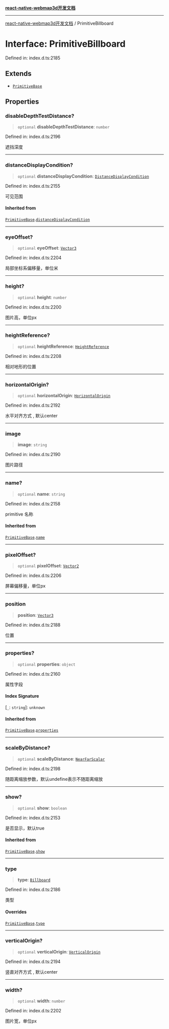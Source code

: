 [**react-native-webmap3d开发文档**](../README.md)

***

[react-native-webmap3d开发文档](../globals.md) / PrimitiveBillboard

# Interface: PrimitiveBillboard

Defined in: index.d.ts:2185

## Extends

- [`PrimitiveBase`](PrimitiveBase.md)

## Properties

### disableDepthTestDistance?

> `optional` **disableDepthTestDistance**: `number`

Defined in: index.d.ts:2196

遮挡深度

***

### distanceDisplayCondition?

> `optional` **distanceDisplayCondition**: [`DistanceDisplayCondition`](DistanceDisplayCondition.md)

Defined in: index.d.ts:2155

可见范围

#### Inherited from

[`PrimitiveBase`](PrimitiveBase.md).[`distanceDisplayCondition`](PrimitiveBase.md#distancedisplaycondition)

***

### eyeOffset?

> `optional` **eyeOffset**: [`Vector3`](Vector3.md)

Defined in: index.d.ts:2204

局部坐标系偏移量，单位米

***

### height?

> `optional` **height**: `number`

Defined in: index.d.ts:2200

图片高，单位px

***

### heightReference?

> `optional` **heightReference**: [`HeightReference`](../enumerations/HeightReference.md)

Defined in: index.d.ts:2208

相对地形的位置

***

### horizontalOrigin?

> `optional` **horizontalOrigin**: [`HorizontalOrigin`](../enumerations/HorizontalOrigin.md)

Defined in: index.d.ts:2192

水平对齐方式 , 默认center

***

### image

> **image**: `string`

Defined in: index.d.ts:2190

图片路径

***

### name?

> `optional` **name**: `string`

Defined in: index.d.ts:2158

primitive 名称

#### Inherited from

[`PrimitiveBase`](PrimitiveBase.md).[`name`](PrimitiveBase.md#name)

***

### pixelOffset?

> `optional` **pixelOffset**: [`Vector2`](Vector2.md)

Defined in: index.d.ts:2206

屏幕偏移量，单位px

***

### position

> **position**: [`Vector3`](Vector3.md)

Defined in: index.d.ts:2188

位置

***

### properties?

> `optional` **properties**: `object`

Defined in: index.d.ts:2160

属性字段

#### Index Signature

\[`_`: `string`\]: `unknown`

#### Inherited from

[`PrimitiveBase`](PrimitiveBase.md).[`properties`](PrimitiveBase.md#properties)

***

### scaleByDistance?

> `optional` **scaleByDistance**: [`NearFarScalar`](NearFarScalar.md)

Defined in: index.d.ts:2198

随距离缩放参数，默认undefine表示不随距离缩放

***

### show?

> `optional` **show**: `boolean`

Defined in: index.d.ts:2153

是否显示，默认true

#### Inherited from

[`PrimitiveBase`](PrimitiveBase.md).[`show`](PrimitiveBase.md#show)

***

### type

> **type**: [`Billboard`](../enumerations/PrimitiveType.md#billboard)

Defined in: index.d.ts:2186

类型

#### Overrides

[`PrimitiveBase`](PrimitiveBase.md).[`type`](PrimitiveBase.md#type)

***

### verticalOrigin?

> `optional` **verticalOrigin**: [`VerticalOrigin`](../enumerations/VerticalOrigin.md)

Defined in: index.d.ts:2194

竖直对齐方式 , 默认center

***

### width?

> `optional` **width**: `number`

Defined in: index.d.ts:2202

图片宽，单位px
